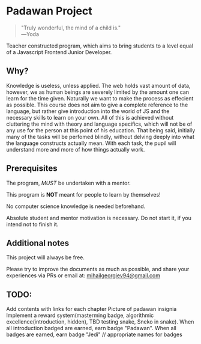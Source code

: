 # Padawan Project
> "Truly wonderful, the mind of a child is." <br/>
> ―Yoda

Teacher constructed program, which aims to bring students to a level equal of a Javascript Frontend Junior Developer.

## Why?
Knowledge is useless, unless applied. The web holds vast amount of data,
however, we as human beings are severely limited by the amount one can learn for
the time given. Naturally we want to make the process as effecient as
possible. This course does not aim to give a complete reference to the language,
but rather give introduction into the world of JS and the necessary skills to
learn on your own. All of this is achieved without cluttering the mind with theory and language specifics, which will not be of any use for the person at this point of his education. That being said, initially many of the tasks will be perfomed blindly, without delving deeply into what the language constructs actually mean. With each task, the pupil will understand more and more of how things actually work.

## Prerequisites
The program, _MUST_ be undertaken with a mentor.

This program is **NOT** meant for people to learn by themselves!

No computer science knowledge is needed beforehand.

Absolute student and mentor motivation is necessary. Do not start it, if you intend not to finish it.

## Additional notes
This project will always be free.

Please try to improve the documents as much as possible, and share your experiences via PRs or email at: mihailgeorgiev94@gmail.com

## TODO:
Add contents with links for each chapter
Picture of padawan insignia
Implement a reward system(masterming badge, algorithmic excellence(introduction,
hidden), TBD testing snake, Sneko in snake). When all introduction badged are
earned, earn badge "Padawan". When all badges are earned, earn badge "Jedi" //
appropriate names for badges
